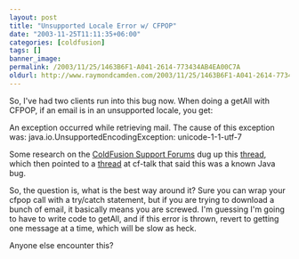 ```yaml
---
layout: post
title: "Unsupported Locale Error w/ CFPOP"
date: "2003-11-25T11:11:35+06:00"
categories: [coldfusion]
tags: []
banner_image: 
permalink: /2003/11/25/1463B6F1-A041-2614-773434AB4EA00C7A
oldurl: http://www.raymondcamden.com/2003/11/25/1463B6F1-A041-2614-773434AB4EA00C7A
---
```


So, I've had two clients run into this bug now. When doing a getAll with CFPOP, if an email is in an unsupported locale, you get:

An exception occurred while retrieving mail. The cause of this exception was: java.io.UnsupportedEncodingException: unicode-1-1-utf-7

Some research on the <a href="http://webforums.macromedia.com/coldfusion/">ColdFusion Support Forums</a> dug up this <a href="http://webforums.macromedia.com/coldfusion/messageview.cfm?catid=3&threadid=698661&STARTPAGE=1">thread</a>, which then pointed to a <a href="http://www.mail-archive.com/cf-talk@houseoffusion.com/msg149313.html">thread</a> at cf-talk that said this was a known Java bug.

So, the question is, what is the best way around it? Sure you can wrap your cfpop call with a try/catch statement, but if you are trying to download a bunch of email, it basically means you are screwed. I'm guessing I'm going to have to write code to getAll, and if this error is thrown, revert to getting one message at a time, which will be slow as heck.

Anyone else encounter this?